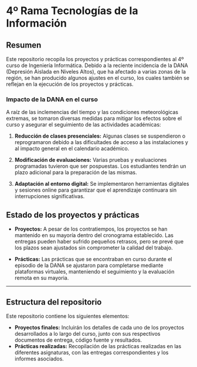 # 4º Rama Tecnologías de la Información

## Resumen

Este repositorio recopila los proyectos y prácticas correspondientes al 4º curso de Ingeniería Informática. Debido a la reciente incidencia de la DANA (Depresión Aislada en Niveles Altos), que ha afectado a varias zonas de la región, se han producido algunos ajustes en el curso, los cuales también se reflejan en la ejecución de los proyectos y prácticas.

### Impacto de la DANA en el curso
A raíz de las inclemencias del tiempo y las condiciones meteorológicas extremas, se tomaron diversas medidas para mitigar los efectos sobre el curso y asegurar el seguimiento de las actividades académicas:

1. **Reducción de clases presenciales:** Algunas clases se suspendieron o reprogramaron debido a las dificultades de acceso a las instalaciones y al impacto general en el calendario académico.

2. **Modificación de evaluaciones:** Varias pruebas y evaluaciones programadas tuvieron que ser pospuestas. Los estudiantes tendrán un plazo adicional para la preparación de las mismas.

3. **Adaptación al entorno digital:** Se implementaron herramientas digitales y sesiones online para garantizar que el aprendizaje continuara sin interrupciones significativas.

## Estado de los proyectos y prácticas
- **Proyectos:** A pesar de los contratiempos, los proyectos se han mantenido en su mayoría dentro del cronograma establecido. Las entregas pueden haber sufrido pequeños retrasos, pero se prevé que los plazos sean ajustados sin comprometer la calidad del trabajo.
  
- **Prácticas:** Las prácticas que se encontraban en curso durante el episodio de la DANA se ajustaron para completarse mediante plataformas virtuales, manteniendo el seguimiento y la evaluación remota en su mayoria.

---

## Estructura del repositorio
Este repositorio contiene los siguientes elementos:
- **Proyectos finales:** Incluirán los detalles de cada uno de los proyectos desarrollados a lo largo del curso, junto con sus respectivos documentos de entrega, código fuente y resultados.
- **Prácticas realizadas:** Recopilación de las prácticas realizadas en las diferentes asignaturas, con las entregas correspondientes y los informes asociados.
